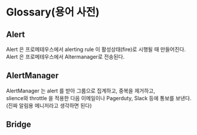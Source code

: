 # Glossary(용어 사전) 

## Alert
Alert 은 프로메테우스에서 alerting rule 이 활성상태(fire)로 시행될 때 만들어진다.      
Alert 은 프로메테우스에서 Altermanager로 전송된다.   

## AlertManager
 
AlertManager 는 alert 를 받아 그룹으로 집계하고, 중복을 제거하고,     
slience와 throttle 을 적용한 다음 이메일이나 Pagerduty, Slack 등에 통보를 보낸다.    
(진짜 알림용 메니저라고 생각하면 된다)    

## Bridge



